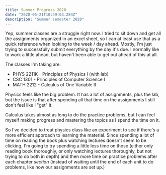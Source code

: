 ```yaml
---
title: Summer Progress 2020
date: "2020-06-21T10:49:03.284Z"
description: "Summer semester 2020"
---
```


Yep, summer classes are a struggle right now. I tried to sit down and get all the assignments organized in an excel sheet, so I can at least use that as a quick reference when looking to the week / day ahead. Mostly, I'm just trying to successfully submit everything by the day it's due. I normally like to work a little ahead, but haven't been able to get out ahead of this at all.

The classes I'm taking are:

* PHYS 2211K - Principles of Physics I (with lab)
* CSC 1301 - Principles of Computer Science I
* MATH 2212 - Calculus of One Variable II


Physics feels like the big problem. It has a lot of assignments, plus the lab, but the issue is that after spending all that time on the assignments I still don't feel like I "get" it.

Calculus takes almost as long to do the practice problems, but I can feel myself making progress and mastering the topics as I spend the time on it.

So I've decided to treat physics class like an experiment to see if there's a more efficient approach to learning the material. Since spending a lot of time on reading the book plus watching lectures doesn't seem to be clicking, I'm going to try spending a little less time on those (either only reading book thoroughly, or only watching lectures thoroughly, but not trying to do both in depth) and then more time on practice problems after each chapter *section* (instead of waiting until the end of each unit to do problems, like how our assignments are set up.)
